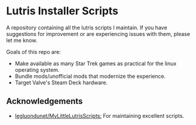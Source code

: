 # Lutris Installer Scripts

A repository containing all the lutris scripts I maintain. If you have suggestions for improvement or are experiencing issues with them, please let me know.

Goals of this repo are: 
- Make available as many Star Trek games as practical for the linux operating system.
- Bundle mods/unofficial mods that modernize the experience.
- Target Valve's Steam Deck hardware.

## Acknowledgements

- [legluondunet/MyLittleLutrisScripts:](https://github.com/legluondunet/MyLittleLutrisScripts) For maintaining excellent scripts.